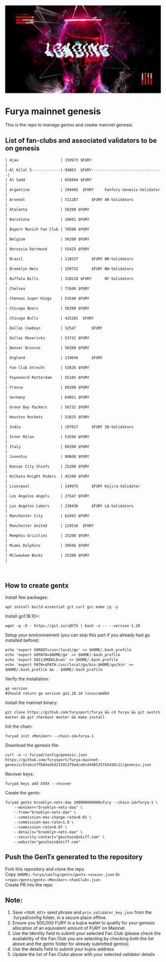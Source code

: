 ![Banner!](assets/loading.png)

# Furya mainnet genesis

This is the repo to manage gentxs and create mainnet genesis.

## List of fan-clubs and associated validators to be on genesis

```
| Ajax                   | 159973 $FURY                                |
|-Al Hilal S-------------|-94863  $FURY--------------------------------|
| Al Sadd                | 656804 $FURY                                |
| Argentina              | 294465  $FURY     Fanfury-Genesis-Validator |
| Arsenal                | 511287      $FURY AR-Validators             |
| Atalanta               | 50200 $FURY                                 |
| Barcelona              | 26601 $FURY                                 |
| Bayern Munich Fan Club | 70500 $FURY                                 |
| Belgium                | 50200 $FURY                                 |
| Borussia Dortmund      | 55425 $FURY                                 |
| Brazil                 | 110537      $FURY BR-Validators             |
| Brooklyn Nets          | 159732      $FURY BN-Validators             |
| Buffalo Bills          | 320218 $FURY      BF-Validators             |
| Chelsea                | 72940 $FURY                                 |
| Chennai Super Kings    | 53548 $FURY                                 |
| Chicago Bears          | 50200 $FURY                                 |
| Chicago Bulls          | 425201  $FURY                               |
| Dallas Cowboys         | 52547       $FURY                           |
| Dallas Mavericks       | 53732 $FURY                                 |
| Denver Broncos         | 50200 $FURY                                 |
| England                | 219656      $FURY                           |
| Fan Club Utrecht       | 53826 $FURY                                 |
| Feyenoord Rotterdam    | 55105 $FURY                                 |
| France                 | 60200 $FURY                                 |
| Germany                | 64851 $FURY                                 |
| Green Bay Packers      | 56732 $FURY                                 |
| Houston Rockets        | 53825 $FURY                                 |
| India                  | 197017      $FURY IN-Validators             |
| Inter Milan            | 53594 $FURY                                 |
| Italy                  | 60200 $FURY                                 |
| Juventus               | 80668 $FURY                                 |
| Kansas City Chiefs     | 25200 $FURY                                 |
| Kolkata Knight Riders  | 45200 $FURY                                 |
| Liverpool              | 149975      $FURY Kujira-Validator          |
| Los Angeles Angels     | 27547 $FURY                                 |
| Los Angeles Lakers     | 238436      $FURY LA-Validators             |
| Manchester City        | 62492 $FURY                                 |
| Manchester United      | 229516  $FURY                               |
| Memphis Grizzlies      | 25200 $FURY                                 |
| Miami Dolphins         | 30946 $FURY                                 |
| Milwaukee Bucks        | 25200 $FURY                                 |



```

## How to create gentx

Install few packages:

```shell
apt install build-essential git curl gcc make jq -y
```

Install go1.18.10+:

```shell
wget -q -O - https://git.io/vQhTU | bash -s -- --version 1.20
```

Setup your environnement (you can skip this part if you already had go installed before):

```shell
echo 'export GOROOT=/usr/local/go' >> $HOME/.bash_profile
echo 'export GOPATH=$HOME/go' >> $HOME/.bash_profile
echo 'export GO111MODULE=on' >> $HOME/.bash_profile
echo 'export PATH=$PATH:/usr/local/go/bin:$HOME/go/bin' >> $HOME/.bash_profile && . $HOME/.bash_profile
```

Verify the installation:

```shell
go version
#Should return go version go1.18.10 linux/amd64
```

Install the mainnet binary:

```shell
git clone https://github.com/furysport/furya && cd furya && git switch master && git checkout master && make install
```

Init the chain:

```shell
furyad init <Moniker> --chain-id=furya-1
```

Download the genesis file:

```shell
curl -o ~/.furyad/config/genesis.json https://github.com/furysport/furya-mainnet-genesis/blob/e7fb84ad5d21591379adce0cd448525fb5420c11/genesis.json
```
Recover keys:

```shell
furyad keys add XXXX --recover 
```
Create the gentx:

```shell
furyad gentx brooklyn-nets-dao 100000000000ufury --chain-id=furya-1 \
    --moniker="brooklyn-nets-dao" \
    --from="brooklyn-nets-dao" \
    --commission-max-change-rate=0.01 \
    --commission-max-rate=1.0 \
    --commission-rate=0.07 \
    --details="brooklyn-nets-dao" \
    --security-contact="gexchain@skiff.com" \
    --website="gexchain@skiff.com"
```

## Push the GenTx generated to the repository

Fork this repository and clone the repo    
Copy `$HOME/.furya/config/gentx/gentx-<xxxxx>.json` to `<repo>/gentx/gentx-<Moniker>-<FanClub>.json`  
Create PR into the repo

##

##

## Note:

1. Save `<YOUR_KEY>` seed phrase and `priv_validator_key.json` from the .furyad/config folder, in a secure place offline.
2. Ensure you 500,000 FURY in a kujira wallet to qualify for your genesis allocation of an equivalent amount of FURY on Mainnet
3. Use the Identity field to submit your selected Fan Club (please check the availability of the Fan Club you are selecting by checking both the list above and the gentx folder for already submitted gentxs)
4. Use the details field to submit your kujira-address
5. Update the list of Fan Clubs above with your selected validator details
